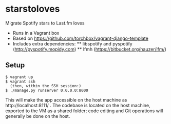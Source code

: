 starstoloves
============

Migrate Spotify stars to Last.fm loves

* Runs in a Vagrant box
* Based on https://github.com/torchbox/vagrant-django-template
* Includes extra dependencies:
** libspotify and pyspotify (http://pyspotify.mopidy.com)
** lfmh (https://bitbucket.org/hauzer/lfm/)

Setup
-----
    
    $ vagrant up
    $ vagrant ssh
      (then, within the SSH session:)
    $ ./manage.py runserver 0.0.0.0:8000

This will make the app accessible on the host machine as http://localhost:8111/ . The codebase is located on the host
machine, exported to the VM as a shared folder; code editing and Git operations will generally be done on the host.